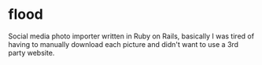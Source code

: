 # flood
Social media photo importer written in Ruby on Rails, basically I was tired of having to manually download each picture and didn't want to use a 3rd party website.
